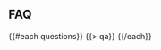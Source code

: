﻿---
questions:
- question:
    What's a hackathon?
  answer:
    A hackathon is an event where people get together and develop some awesome technologies in a short time span. Think of it as a creative marathon where at the end you have some product to show for.
- question:
    Who is organizing the 2015 Code for the Kingdom hackathon?
  answer:
    It is being organized locally by an impressive team with extensive international experience and globally by Leadership Network.
- question:
    What is this hackathon trying to accomplish?
  answer:
    This Hackathon is a non-profit event to encourage the activation and on-going collaboration of a larger ecosystem of all sort of creative individuals ( including programmers, designers, creatives, entrepreneurs, and leaders of churches, non-profits, and the marketplace) who are passionate about creating technologies to tackle from a Christian perspective the challenges confronting our society, our communities, our churches, and our spiritual lives.
- question:
    Is there a main theme to the Code for the Kingdom Hackathon?
  answer:
    Yes, Transforming Lives. How can technology help alleviate and eradicate all forms of injustice while teaching about God’s unconditional love?
- question:
    I'm from outside  . Can I still participate? 
  answer:
    Yes. Join us.
- question:
    I'm not Christian. Can I still participate?
  answer:
    Yes, absolutely. 
- question:
    What if I don’t know how to program?
  answer:
    Everyone has something to offer to help transform lives. If you come full of ideas there will be technologists eager to be in a team with you.
- question:
    Do I have to bring my own laptop?   
  answer:
    Yes; we do not provide computers. Please bring anything you’ll need to code.  
- question:
    I can’t stay the entire time, can I still participate?   
  answer:
    Yes. We realize that 47 hours is a long time, and that some people might have other commitments, or might prefer to work remotely, or need to go home/hotel to rest and shower. Yet, you need to be present for the initial few hours during the startup demos, and at some point you need be at the venue and do some work onsite. You will also need to be present for the final few hours for the presentations and judging.   
- question:
    Can I sleep at the venue? 
  answer:
    Yes the venue will be open for the duration of the event, please bring a sleeping bag, a pillow, or whatever you might need, and find a place at the venue to take a good nap.   
- question:
    Are there showers at the venue?
  answer:
    No
- question:
    Will I meet my team members before the event?   
  answer:
    Possibly. You can use the platform Indigitious at anytime to meet other participants, propose ideas, and recruit or be recruited into a team. But you can also bring your own team, or come alone and become part of a team at the hackathon.
- question:
    Can I present a technology I already have?
  answer:
    You can build on top of something you have, but whatever you present must have new code developed for at least one of the challenges of the hackathon and you must do some of that coding at the hackathon venue during the hackathon hours.
- question:
    Won’t other teams who are building on top of technologies they already developed, not have an unfair advantage over me who plans to start coding during the actual hackathon hours?   
  answer:
    We don’t think so. There will be separate awards for teams that present solutions built on their existing technologies, and for teams that start fresh at the hackathon. We want to honor all of you, regardless of whether you have been working for a while on something you are passionate about, or whether you decide on something brand new.
- question:
    Do I have to work non-stop?
  answer:
    No. The work space will be available non-stop entire durantion of the hackathon but it is up to you and your team to decide on your work schedule.
- question:
    Who owns the IP of what we make?   
  answer:
    This is ultimately a question for your team. But neither the organizers nor Code for the Kingdom claims any ownership of any technologies you develop.
- question:
    Will I be able to test my presentation before the final presentation?   
  answer:
    Yes!
- question:
    What's the format of the final presentation?   
  answer:
    Each team will have 3 minutes for their demo and 2 minutes to answer questions from the judges.
- question:
    Who will be in attendance at the final presentations?   
  answer:
    The final screening is public, although space is limited. Expect a mixture of participants, hi-tech executives, venture capitalists and angels, ministry and non-profit leaders, press, and observers.
- question:
    Will there be awards given?
  answer:
    Yes, but these are non-cash awards.
- question:
    What's the hashtag?   
  answer:
    \#C4TK 
- question:
    Who is on the Jury?   
  answer:
    The jury’s composition will be announced closer to the date of the hackathon.
- question:
    What are the judging criteria?   
  answer:
    The judges will consider Kingdom impact, viability, innovativeness / originality, and completeness.   
---
## <i class="icon fa-question-circle"></i> FAQ
{{#each questions}}
  {{> qa}}
{{/each}}
